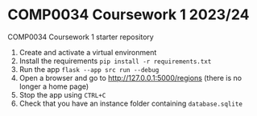 # COMP0034 Coursework 1 2023/24
COMP0034 Coursework 1 starter repository

1. Create and activate a virtual environment
2. Install the requirements `pip install -r requirements.txt`
3. Run the app `flask --app src run --debug`
4. Open a browser and go to http://127.0.0.1:5000/regions (there is no longer a home page)
5. Stop the app using `CTRL+C`
6. Check that you have an instance folder containing `database.sqlite`